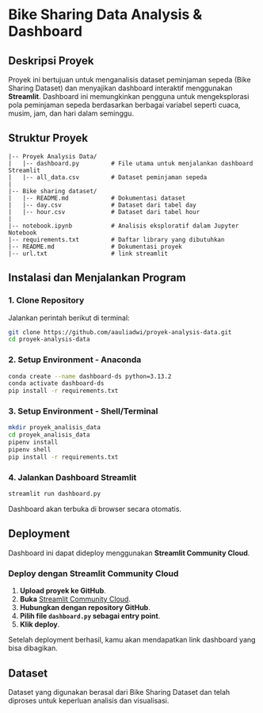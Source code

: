 # Bike Sharing Data Analysis & Dashboard

## Deskripsi Proyek
Proyek ini bertujuan untuk menganalisis dataset peminjaman sepeda (Bike Sharing Dataset) dan menyajikan dashboard interaktif menggunakan **Streamlit**. Dashboard ini memungkinkan pengguna untuk mengeksplorasi pola peminjaman sepeda berdasarkan berbagai variabel seperti cuaca, musim, jam, dan hari dalam seminggu.

## Struktur Proyek
```
|-- Proyek Analysis Data/
|   |-- dashboard.py         # File utama untuk menjalankan dashboard Streamlit
|   |-- all_data.csv         # Dataset peminjaman sepeda
|
|-- Bike sharing dataset/
|   |-- README.md            # Dokumentasi dataset
|   |-- day.csv              # Dataset dari tabel day
|   |-- hour.csv             # Dataset dari tabel hour
|
|-- notebook.ipynb           # Analisis eksploratif dalam Jupyter Notebook
|-- requirements.txt         # Daftar library yang dibutuhkan
|-- README.md                # Dokumentasi proyek
|-- url.txt                  # link streamlit
```

## Instalasi dan Menjalankan Program
### **1. Clone Repository**
Jalankan perintah berikut di terminal:
```bash
git clone https://github.com/aauliadwi/proyek-analysis-data.git
cd proyek-analysis-data
```
### **2. Setup Environment - Anaconda**
```bash
conda create --name dashboard-ds python=3.13.2
conda activate dashboard-ds
pip install -r requirements.txt
```
### **3. Setup Environment - Shell/Terminal**
```bash
mkdir proyek_analisis_data
cd proyek_analisis_data
pipenv install
pipenv shell
pip install -r requirements.txt
```
### **4. Jalankan Dashboard Streamlit**
```bash
streamlit run dashboard.py
```
Dashboard akan terbuka di browser secara otomatis.

## Deployment
Dashboard ini dapat dideploy menggunakan **Streamlit Community Cloud**.

### **Deploy dengan Streamlit Community Cloud**
1. **Upload proyek ke GitHub**.
2. **Buka** [Streamlit Community Cloud](https://share.streamlit.io/).
3. **Hubungkan dengan repository GitHub**.
4. **Pilih file `dashboard.py` sebagai entry point**.
5. **Klik deploy**.

Setelah deployment berhasil, kamu akan mendapatkan link dashboard yang bisa dibagikan.

## Dataset
Dataset yang digunakan berasal dari Bike Sharing Dataset dan telah diproses untuk keperluan analisis dan visualisasi.

